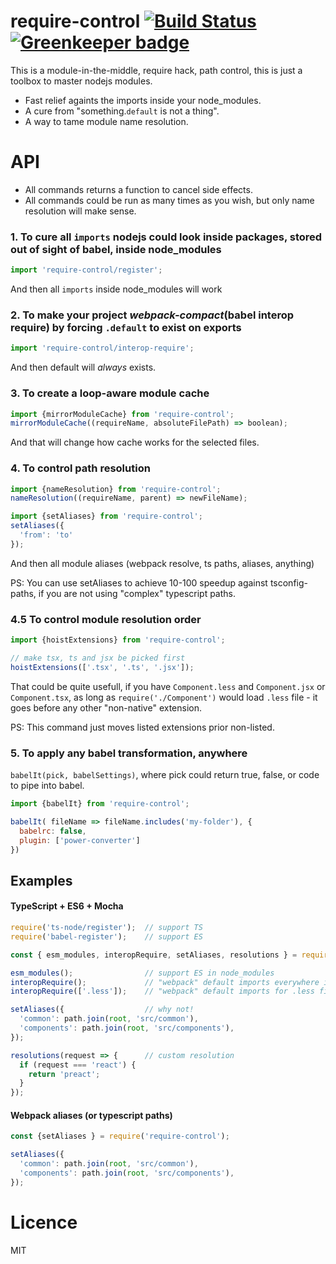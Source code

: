 # require-control [![Build Status](https://secure.travis-ci.org/theKashey/require-control.svg)](http://travis-ci.org/theKashey/require-control) [![Greenkeeper badge](https://badges.greenkeeper.io/theKashey/require-control.svg)](https://greenkeeper.io/)

This is a module-in-the-middle, require hack, path control, this is just a toolbox to master nodejs modules.

- Fast relief againts the imports inside your node_modules. 
- A cure from "something.`default` is not a thing".
- A way to tame module name resolution.

# API
- All commands returns a function to cancel side effects.
- All commands could be run as many times as you wish, but only name resolution will make sense.

### 1. To cure all `imports` nodejs could look inside packages, stored out of sight of babel, inside node_modules
```js
import 'require-control/register';
```
And then all `imports` inside node_modules will work

### 2. To make your project _webpack-compact_(babel interop require) by forcing `.default` to exist on exports
```js
import 'require-control/interop-require';
```
And then default will _always_ exists.

### 3. To create a loop-aware module cache
```js
import {mirrorModuleCache} from 'require-control';
mirrorModuleCache((requireName, absoluteFilePath) => boolean);
```
And that will change how cache works for the selected files.

### 4. To control path resolution
```js
import {nameResolution} from 'require-control';
nameResolution((requireName, parent) => newFileName);

import {setAliases} from 'require-control';
setAliases({
  'from': 'to'
});
```
And then all module aliases (webpack resolve, ts paths, aliases, anything)

PS: You can use setAliases to achieve 10-100 speedup against tsconfig-paths, if you are not using "complex" typescript paths.

### 4.5 To control module resolution order
```js
import {hoistExtensions} from 'require-control';

// make tsx, ts and jsx be picked first
hoistExtensions(['.tsx', '.ts', '.jsx']);
``` 
That could be quite usefull, if you have `Component.less` and `Component.jsx` or `Component.tsx`, as long as
`require('./Component')` would load `.less` file - it goes before any other "non-native" extension.

PS: This command just moves listed extensions prior non-listed.

### 5. To apply any babel transformation, anywhere
`babelIt(pick, babelSettings)`, where pick could return true, false, or code to pipe into babel.
```js
import {babelIt} from 'require-control';

babelIt( fileName => fileName.includes('my-folder'), {
  babelrc: false,
  plugin: ['power-converter']
})
```

## Examples

#### TypeScript + ES6 + Mocha

```js
require('ts-node/register');  // support TS
require('babel-register');    // support ES

const { esm_modules, interopRequire, setAliases, resolutions } = require('require-control');

esm_modules();                // support ES in node_modules
interopRequire();             // "webpack" default imports everywhere in js,jsx,less,scss
interopRequire(['.less']);    // "webpack" default imports for .less files

setAliases({                  // why not!
  'common': path.join(root, 'src/common'),
  'components': path.join(root, 'src/components'),
});

resolutions(request => {      // custom resolution
  if (request === 'react') {
    return 'preact';
  }
});
```

#### Webpack aliases (or typescript paths)
```js
const {setAliases } = require('require-control');

setAliases({                  
  'common': path.join(root, 'src/common'),
  'components': path.join(root, 'src/components'),
});
```

# Licence
MIT
